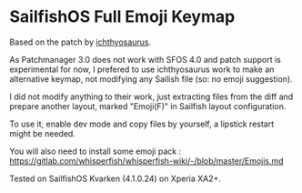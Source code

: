 # SailfishOS Full Emoji Keymap
Based on the patch by [ichthyosaurus](https://github.com/ichthyosaurus/sailfish-public-patch-sources).

As Patchmanager 3.0 does not work with SFOS 4.0 and patch support is experimental for now, I prefered to use ichthyosaurus work to make an alternative keymap, not modifying any Sailish file (so: no emoji suggestion).

I did not modify anything to their work, just extracting files from the diff and prepare another layout, marked "Emoji(F)" in Sailfish layout configuration.

To use it, enable dev mode and copy files by yourself, a lipstick restart might be needed.

You will also need to install some emoji pack : https://gitlab.com/whisperfish/whisperfish-wiki/-/blob/master/Emojis.md

Tested on SailfishOS Kvarken (4.1.0.24) on Xperia XA2+.
